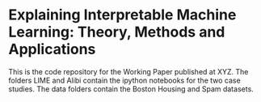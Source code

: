 # Explaining Interpretable Machine Learning: Theory, Methods and Applications

This is the code repository for the Working Paper published at XYZ. The folders LIME and Alibi contain the ipython notebooks for the two case studies. The data folders contain the Boston Housing and Spam datasets. 